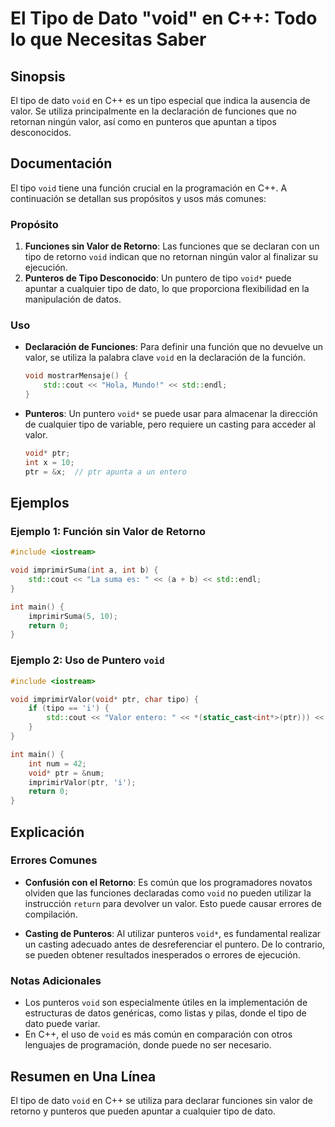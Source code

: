 <!--
Meta Description: # El Tipo de Dato "void" en C++: Todo lo que Necesitas Saber ## Sinopsis El tipo de dato `void` en C++ es un tipo especial que indica la ausencia de v...
Meta Keywords: void, tipo, que, valor, punteros
-->

# El Tipo de Dato "void" en C++: Todo lo que Necesitas Saber

## Sinopsis
El tipo de dato `void` en C++ es un tipo especial que indica la ausencia de valor. Se utiliza principalmente en la declaración de funciones que no retornan ningún valor, así como en punteros que apuntan a tipos desconocidos.

## Documentación
El tipo `void` tiene una función crucial en la programación en C++. A continuación se detallan sus propósitos y usos más comunes:

### Propósito
1. **Funciones sin Valor de Retorno**: Las funciones que se declaran con un tipo de retorno `void` indican que no retornan ningún valor al finalizar su ejecución.
2. **Punteros de Tipo Desconocido**: Un puntero de tipo `void*` puede apuntar a cualquier tipo de dato, lo que proporciona flexibilidad en la manipulación de datos.

### Uso
- **Declaración de Funciones**: Para definir una función que no devuelve un valor, se utiliza la palabra clave `void` en la declaración de la función.
  
  ```cpp
  void mostrarMensaje() {
      std::cout << "Hola, Mundo!" << std::endl;
  }
  ```

- **Punteros**: Un puntero `void*` se puede usar para almacenar la dirección de cualquier tipo de variable, pero requiere un casting para acceder al valor.

  ```cpp
  void* ptr;
  int x = 10;
  ptr = &x;  // ptr apunta a un entero
  ```

## Ejemplos
### Ejemplo 1: Función sin Valor de Retorno
```cpp
#include <iostream>

void imprimirSuma(int a, int b) {
    std::cout << "La suma es: " << (a + b) << std::endl;
}

int main() {
    imprimirSuma(5, 10);
    return 0;
}
```

### Ejemplo 2: Uso de Puntero `void`
```cpp
#include <iostream>

void imprimirValor(void* ptr, char tipo) {
    if (tipo == 'i') {
        std::cout << "Valor entero: " << *(static_cast<int*>(ptr))) << std::endl;
    }
}

int main() {
    int num = 42;
    void* ptr = &num;
    imprimirValor(ptr, 'i');
    return 0;
}
```

## Explicación
### Errores Comunes
- **Confusión con el Retorno**: Es común que los programadores novatos olviden que las funciones declaradas como `void` no pueden utilizar la instrucción `return` para devolver un valor. Esto puede causar errores de compilación.
  
- **Casting de Punteros**: Al utilizar punteros `void*`, es fundamental realizar un casting adecuado antes de desreferenciar el puntero. De lo contrario, se pueden obtener resultados inesperados o errores de ejecución.

### Notas Adicionales
- Los punteros `void` son especialmente útiles en la implementación de estructuras de datos genéricas, como listas y pilas, donde el tipo de dato puede variar.
- En C++, el uso de `void` es más común en comparación con otros lenguajes de programación, donde puede no ser necesario.

## Resumen en Una Línea
El tipo de dato `void` en C++ se utiliza para declarar funciones sin valor de retorno y punteros que pueden apuntar a cualquier tipo de dato.